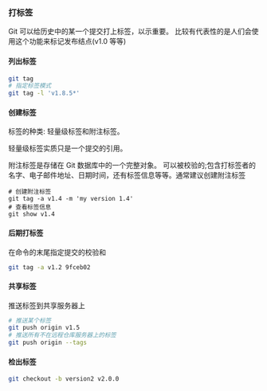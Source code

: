 ### 打标签

Git 可以给历史中的某一个提交打上标签，以示重要。 比较有代表性的是人们会使用这个功能来标记发布结点(v1.0 等等)

#### 列出标签

```sh
git tag
# 指定标签模式
git tag -l 'v1.8.5*'
```

#### 创建标签

标签的种类: 轻量级标签和附注标签。

轻量级标签实质只是一个提交的引用。

附注标签是存储在 Git 数据库中的一个完整对象。 可以被校验的;包含打标签者的名字、电子邮件地址、日期时间，还有标签信息等等。通常建议创建附注标签

```
# 创建附注标签
git tag -a v1.4 -m 'my version 1.4'
# 查看标签信息
git show v1.4
```

#### 后期打标签

在命令的末尾指定提交的校验和

```sh
git tag -a v1.2 9fceb02
```

#### 共享标签

推送标签到共享服务器上

```sh
# 推送某个标签
git push origin v1.5
# 推送所有不在远程仓库服务器上的标签
git push origin --tags
```

#### 检出标签

```sh
git checkout -b version2 v2.0.0
```
